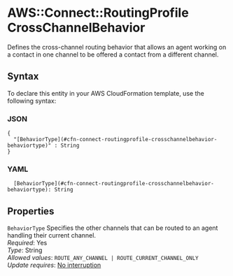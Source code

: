 # AWS::Connect::RoutingProfile CrossChannelBehavior<a name="aws-properties-connect-routingprofile-crosschannelbehavior"></a>

Defines the cross\-channel routing behavior that allows an agent working on a contact in one channel to be offered a contact from a different channel\.

## Syntax<a name="aws-properties-connect-routingprofile-crosschannelbehavior-syntax"></a>

To declare this entity in your AWS CloudFormation template, use the following syntax:

### JSON<a name="aws-properties-connect-routingprofile-crosschannelbehavior-syntax.json"></a>

```
{
  "[BehaviorType](#cfn-connect-routingprofile-crosschannelbehavior-behaviortype)" : String
}
```

### YAML<a name="aws-properties-connect-routingprofile-crosschannelbehavior-syntax.yaml"></a>

```
  [BehaviorType](#cfn-connect-routingprofile-crosschannelbehavior-behaviortype): String
```

## Properties<a name="aws-properties-connect-routingprofile-crosschannelbehavior-properties"></a>

`BehaviorType`  <a name="cfn-connect-routingprofile-crosschannelbehavior-behaviortype"></a>
Specifies the other channels that can be routed to an agent handling their current channel\.  
*Required*: Yes  
*Type*: String  
*Allowed values*: `ROUTE_ANY_CHANNEL | ROUTE_CURRENT_CHANNEL_ONLY`  
*Update requires*: [No interruption](https://docs.aws.amazon.com/AWSCloudFormation/latest/UserGuide/using-cfn-updating-stacks-update-behaviors.html#update-no-interrupt)